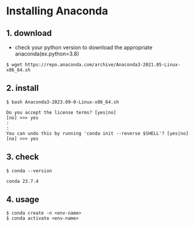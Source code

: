 # Installing Anaconda

## 1. download
- check your python version to download the appropriate anaconda(ex.python=3.8)

```
$ wget https://repo.anaconda.com/archive/Anaconda3-2021.05-Linux-x86_64.sh
```

## 2. install
```
$ bash Anaconda3-2023.09-0-Linux-x86_64.sh

Do you accept the license terms? [yes|no]
[no] >>> yes
:
:
You can undo this by running 'conda init --reverse $SHELL'? [yes|no]
[no] >>> yes
```

## 3. check
```
$ conda --version

conda 23.7.4
```

## 4. usage
```
$ conda create -n <env-name>
$ conda activate <env-name>
```
